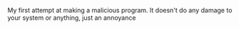 My first attempt at making a malicious program. It doesn't do any damage to your system or anything, just an annoyance
